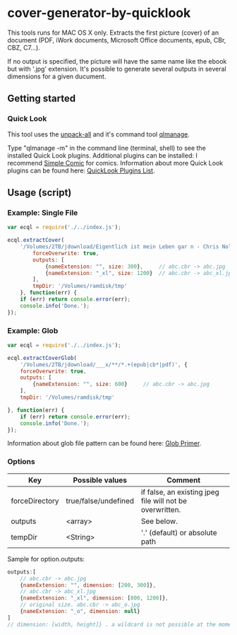 # cover-generator-by-quicklook

This tools runs for MAC OS X only.
Extracts the first picture (cover) of an document (PDF, iWork documents, Microsoft Office documents, epub, CBr, CBZ, C7...).

If no output is specified, the picture will have the same name like the ebook but with '.jpg' extension.
It's possible to generate several outputs in several dimensions for a given ducument.

## Getting started

### Quick Look
This tool uses the [unpack-all](https://en.m.wikipedia.org/wiki/Quick_Look) and it's command tool [qlmanage](https://www.google.de/search?q=generator+by&oq=generator+by&aqs=chrome..69i57j0l5.2758j0j7&sourceid=chrome&ie=UTF-8). 

Type "qlmanage -m" in the command line (terminal, shell) to see the installed Quick Look plugins.
Additional plugins can be installed: I recommend [Simple Comic](https://en.wikipedia.org/wiki/Simple_Comic) for comics. 
Information about more Quick Look plugins can be found here: [QuickLook Plugins List](http://www.quicklookplugins.com/).

## Usage (script)

### Example: Single File
```js
var ecql = require('./../index.js');

ecql.extractCover(
    '/Volumes/2TB/jdownload/Eigentlich ist mein Leben gar n - Chris Nolde.epub', {
        forceOverwrite: true,
        outputs: [
            {nameExtension: "", size: 300},     // abc.cbr -> abc.jpg
            {nameExtension: "_xl", size: 1200}  // abc.cbr -> abc_xl.jpg
        ],
        tmpDir: '/Volumes/ramdisk/tmp'
    }, function(err) {
    if (err) return console.error(err);
    console.info('Done.');
});
```
### Example: Glob
```js
var ecql = require('./../index.js');

ecql.extractCoverGlob(
    '/Volumes/2TB/jdownload/___x/**/*.+(epub|cb*|pdf)', {
    forceOverwrite: true,
    outputs: [
        {nameExtension: "", size: 600}     // abc.cbr -> abc.jpg
    ],
    tmpDir: '/Volumes/ramdisk/tmp'

}, function(err) {
    if (err) return console.error(err);
    console.info('Done.');
});
```

Information about glob file pattern can be found here: [Glob Primer](www.npmjs.com/package/glob#glob-primer).

### Options

Key            | Possible values       | Comment
-------------- | ----------------------|-------------------------------------------------
forceDirectory | true/false/undefined  | if false, an existing jpeg file will not be overwritten.  
outputs        | \<array>              | See below. 
tempDir        | \<String>             | '.' (default) or absolute path 

Sample for option.outputs:
```js
outputs:[
    // abc.cbr -> abc.jpg
    {nameExtension: "", dimension: [200, 300]},   
    // abc.cbr -> abc_xl.jpg
    {nameExtension: "_xl", dimension: [800, 1200]}, 
    // original size. abc.cbr -> abc_o.jpg
    {nameExtension: "_o", dimension: null}          
]
// dimension: [width, height]} . a wildcard is not possible at the moment.
```

